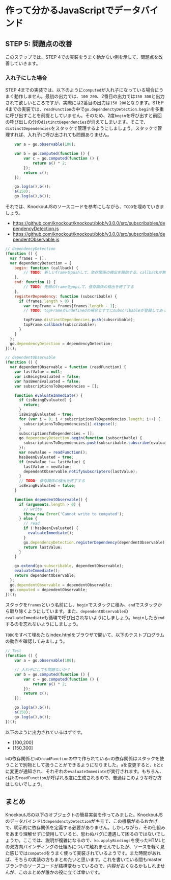 # 作って分かるJavaScriptでデータバインド

## STEP 5: 問題点の改善

このステップでは、STEP 4での実装をうまく動かない例を示して、問題点を改善していきます。

### 入れ子にした場合

STEP 4までの実装では、以下のように`computed`が入れ子になっている場合にうまく動作しません。最初の出力では、`100 200`、2番目の出力では`150 300`と出力されて欲しいところですが、実際には2番目の出力は`150 200`となります。STEP 4までの実装では、`readFunction`の中で`go.dependenctyDetection.begin`を多重に呼び出すことを前提としていません。そのため、2度`begin`を呼び出すと前回の呼び出しの分の`distinctDependencies`が消えてしまいます。そこで、`distinctDependencies`をスタックで管理するようにしましょう。スタックで管理すれば、入れ子に呼び出されても問題ありません。

```javascript
    var a = go.observable(100);

    var b = go.computed(function () {
        var c = go.computed(function () {
            return a() * 2;
        });
        return c();
    });

    go.log(a(),b());
    a(150);
    go.log(a(),b());

```

それでは、KnockoutJSのソースコードを参考にしながら、`TODO`を埋めていきましょう。

* https://github.com/knockout/knockout/blob/v3.0.0/src/subscribables/dependencyDetection.js
* https://github.com/knockout/knockout/blob/v3.0.0/src/subscribables/dependentObservable.js

```javascript
// dependencyDetection
(function () {
  var frames = [];
  var dependencyDetection = {
    begin: function (callback) {
        // TODO: 新しいframeをpushして、依存関係の検出を開始する。callbackが無かったら、undefinedをpushする
    },
    end: function () {
        // TODO: 先頭のframeをpopして、依存関係の検出を終了する
    },
    registerDependency: function (subscribable) {
      if (frames.length > 0) {
        var topFrame = frames[frames.length - 1];
        // TODO: topFrameがundefinedの場合とすでにsubscribableが登録してあったら何もしない

        topFrame.distinctDependencies.push(subscribable);
        topFrame.callback(subscribable);
      }
    }
  };
  go.dependencyDetection = dependencyDetection;
})();

// dependentObservable
(function () {
  var dependentObservable = function (readFunction) {
    var lastValue = null;
    var isBeingEvaluated = false;
    var hasBeenEvaluated = false;
    var subscriptionsToDependencies = [];

    function evaluateImmediate() {
      if (isBeingEvaluated) {
        return;
      }
      isBeingEvaluated = true;
      for (var i = 0; i < subscriptionsToDependencies.length; i++) {
        subscriptionsToDependencies[i].dispose();
      }
      subscriptionsToDependencies = [];
      go.dependencyDetection.begin(function (subscribable) {
        subscriptionsToDependencies.push(subscribable.subscribe(evaluateImmediate));
      });
      var newValue = readFunction();
      hasBeenEvaluated = true;
      if (newValue !== lastValue) {
        lastValue = newValue;
        dependentObservable.notifySubscripters(lastValue);
      }
      // TODO: 依存関係の検出を終了する
      isBeingEvaluated = false;
    }

    function dependentObservable() {
      if (arguments.length > 0) {
        // write
        throw new Error('Cannot write to computed');
      } else {
        // read                
        if (!hasBeenEvaluated) {
          evaluateImmediate();
        }
        go.dependencyDetection.registerDependency(dependentObservable);
        return lastValue;
      }
    }

    go.extend(go.subscribable, dependentObservable);
    evaluateImmediate();
    return dependentObservable;
  };
  go.dependentObservable = dependentObservable;
  go.computed = dependentObservable;
})();
```

スタックを`frames`という名前にし、`begin`でスタックに積み、`end`でスタックから取り除くようにしています。また、`dependentObservable`の`evaluateImmediate`も循環で呼び出されないようにしましょう。`begin`したら`end`するのを忘れないようにしましょう。

`TODO`をすべて埋めたらindex.htmlをブラウザで開いて、以下のテストプログラムの動作を確認してみましょう。

```javascript
// Test
(function () {
    var a = go.observable(100);

    // 入れ子にしても問題ないか？
    var b = go.computed(function () {
        var c = go.computed(function () {
            return a() * 2;
        });
        return c();
    });

    go.log(a(),b());
    a(150);
    go.log(a(),b());
})();
```

以下のように出力されているはずです。

* [100,200]
* [150,300]

`b`の依存関係と`b`の`readFunction`の中で作られている`c`の依存関係はスタックを使うことで別物として扱うことができるようになりました。`a`を変更すると、`b`と`c`に変更が通知され、それぞれの`evaluateImmediate`が実行されます。もちろん、`c`は`b`の`readFunction`が呼ばれる度に生成されるので、普通はこのような呼び方はしないでしょう。

## まとめ

KnockoutJSの以下のオブジェクトの簡易実装を作ってみました。KnockoutJSのデータバインドは`dependenctyDetection`がキモで、この機構があるおかげで、明示的に依存関係を定義する必要がありません。しかしながら、その仕組みをあまり理解せずに使用していると、思わぬバグに遭遇して困るのではないでしょうか。ここでは、説明が複雑になるので、`ko.applyBindings`を使ったHTMLとの双方向バインディングの仕組みについて触れませんでしたが、ソースを軽く見た感じでは`computed`をうまく使って実装されているようです。また時間があれば、そちらの実装の方もまとめたいと思います。これを書いている間もmasterブランチのソースコードが結構変わっているので、内容が古くなるかもしれませんが、このまとめが誰かの役に立てば幸いです。
